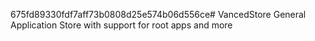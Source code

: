 675fd89330fdf7aff73b0808d25e574b06d556ce# VancedStore
General Application Store with support for root apps and more
